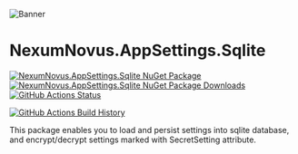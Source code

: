 ![Banner](Images/Banner.png)

# NexumNovus.AppSettings.Sqlite

[![NexumNovus.AppSettings.Sqlite NuGet Package](https://img.shields.io/nuget/v/NexumNovus.AppSettings.Sqlite.svg)](https://www.nuget.org/packages/NexumNovus.AppSettings.Sqlite/) [![NexumNovus.AppSettings.Sqlite NuGet Package Downloads](https://img.shields.io/nuget/dt/NexumNovus.AppSettings.Sqlite)](https://www.nuget.org/packages/NexumNovus.AppSettings.Sqlite) [![GitHub Actions Status](https://github.com/vigzel/nexumnovus-appsettings-sqlite/workflows/Build/badge.svg?branch=main)](https://github.com/vigzel/nexumnovus-appsettings-sqlite/actions)

[![GitHub Actions Build History](https://buildstats.info/github/chart/vigzel/nexumnovus-appsettings-sqlite?branch=main&includeBuildsFromPullRequest=false)](https://github.com/vigzel/nexumnovus-appsettings-sqlite/actions)


This package enables you to load and persist settings into sqlite database, and encrypt/decrypt settings marked with SecretSetting attribute.
